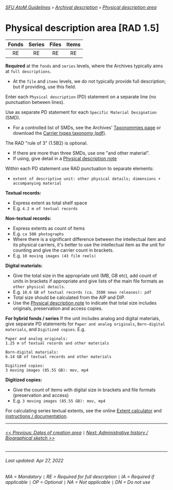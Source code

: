 ###### [SFU AtoM Guidelines](../README.md) `>` [Archival description](overview.md) `>` [Physical description area](overview.md#physical-description-area)

# Physical description area [RAD 1.5]
| Fonds 	| Series 	| Files 	| Items 	|
|:-----:	|:------:	|:-----:	|:-----:	|
|   RE    |   RE    |   RE  	|   RE  	|

**Required** at the `fonds` and `series` levels, where the Archives typically aims at `full descriptions`.
- At the `file` and `items` levels, we do not typically provide full description; but if providing, use this field.

Enter each `Physical description` (PD) statement on a separate line (no punctuation between lines).

Use as separate PD statement for each `Specific Material Designation` (SMD).
- For a controlled list of SMDs, see the Archives' [Taxonommies page](https://github.com/SFU-Archives/taxonomies/blob/main/README.md) or download the [Carrier types taxonomy (pdf)](https://github.com/SFU-Archives/taxonomies/blob/main/downloads/carrier-types.pdf).

The RAD "rule of 3" (1.5B2) is optional.
- If there are more than three SMDs, use one "and other material".
- If using, give detail in a [Physical description note](physical-description-note.md)

Within each PD statement use RAD punctuation to separate elements:
- `extent of descriptive unit: other physical details; dimensions + accompanying material`

**Textual records:**
- Express extent as total shelf space
- E.g. `4.2 m of textual records`

**Non-textual records:**
- Express extents as count of items
- E.g. `ca 500 photographs`
- Where there is a significant difference between the intellectual item and its physical carriers, it's better to use the intellectual item as the unit for counting and give the carrier count in brackets.
- E.g. `10 moving images (43 film reels)`

**Digital materials:**
- Give the total size in the appropriate unit (MB, GB etc), add count of units in brackets if appropriate and give lists of the main file formats as `other physical details`.
- E.g. `10.6 GB of textual records (ca. 3500 news releases): pdf`
- Total size should be calculated from the AIP and DIP.
- Use the [Physical description note](other-notes.md#physical-description-rad-18B9) to indicate that total size includes originals, preservation and access copies.

**For hybrid fonds / series**
If the unit includes analog and digital materials, give separate PD statements for `Paper and analog originals`, `Born-digital materials`, and `Digitized copies`. E.g.

```
Paper and analog originals:
1.25 m of textual records and other materials

Born-digital materials:
6.14 GB of textual records and other materials

Digitized copies:
3 moving images (85.55 GB): mov, mp4
```

**Digitized copies:**
- Give the count of items with digital size in brackets and file formats (preservation and access)
- E.g. `3 moving images (85.55 GB): mov, mp4`

For calculating series textual extents, see the online [Extent calculator](https://sfuarchives.shinyapps.io/extent_calculator/) and [instructions / documentation](../resources/extent-calculator.md).

---
###### [<< Previous: Dates of creation area](dates-of-creation-area.md) `|` [Next: Administrative history / Biographical sketch >>](admin-history-bio-sketch.md)
---
###### Last updated: Apr 27, 2022
###### MA = Mandatory `|` RE = Required for full description `|` IA = Required if applicable `|` OP = Optional `|` NA = Not applicable `|` DN = Do not use
